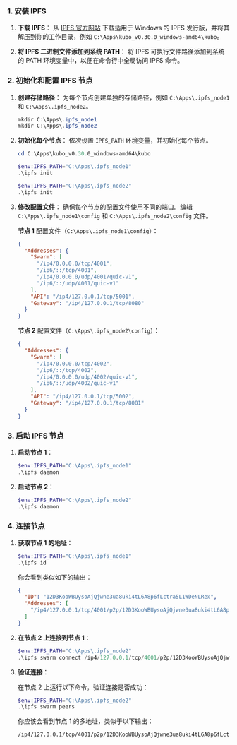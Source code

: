 ### 1. 安装 IPFS

1. **下载 IPFS**：
   从 [IPFS 官方网站](https://ipfs.io/) 下载适用于 Windows 的 IPFS 发行版，并将其解压到你的工作目录，例如 `C:\Apps\kubo_v0.30.0_windows-amd64\kubo`。

2. **将 IPFS 二进制文件添加到系统 PATH**：
   将 IPFS 可执行文件路径添加到系统的 PATH 环境变量中，以便在命令行中全局访问 IPFS 命令。

### 2. 初始化和配置 IPFS 节点

1. **创建存储路径**：
   为每个节点创建单独的存储路径，例如 `C:\Apps\.ipfs_node1` 和 `C:\Apps\.ipfs_node2`。

   ```powershell
   mkdir C:\Apps\.ipfs_node1
   mkdir C:\Apps\.ipfs_node2
   ```

2. **初始化每个节点**：
   依次设置 `IPFS_PATH` 环境变量，并初始化每个节点。

   ```powershell
   cd C:\Apps\kubo_v0.30.0_windows-amd64\kubo

   $env:IPFS_PATH="C:\Apps\.ipfs_node1"
   .\ipfs init

   $env:IPFS_PATH="C:\Apps\.ipfs_node2"
   .\ipfs init
   ```

3. **修改配置文件**：
   确保每个节点的配置文件使用不同的端口。编辑 `C:\Apps\.ipfs_node1\config` 和 `C:\Apps\.ipfs_node2\config` 文件。

   **节点 1** 配置文件（`C:\Apps\.ipfs_node1\config`）：

   ```json
   {
     "Addresses": {
       "Swarm": [
         "/ip4/0.0.0.0/tcp/4001",
         "/ip6/::/tcp/4001",
         "/ip4/0.0.0.0/udp/4001/quic-v1",
         "/ip6/::/udp/4001/quic-v1"
       ],
       "API": "/ip4/127.0.0.1/tcp/5001",
       "Gateway": "/ip4/127.0.0.1/tcp/8080"
     }
   }
   ```

   **节点 2** 配置文件（`C:\Apps\.ipfs_node2\config`）：

   ```json
   {
     "Addresses": {
       "Swarm": [
         "/ip4/0.0.0.0/tcp/4002",
         "/ip6/::/tcp/4002",
         "/ip4/0.0.0.0/udp/4002/quic-v1",
         "/ip6/::/udp/4002/quic-v1"
       ],
       "API": "/ip4/127.0.0.1/tcp/5002",
       "Gateway": "/ip4/127.0.0.1/tcp/8081"
     }
   }
   ```

### 3. 启动 IPFS 节点

1. **启动节点 1**：

   ```powershell
   $env:IPFS_PATH="C:\Apps\.ipfs_node1"
   .\ipfs daemon
   ```

2. **启动节点 2**：

   ```powershell
   $env:IPFS_PATH="C:\Apps\.ipfs_node2"
   .\ipfs daemon
   ```

### 4. 连接节点

1. **获取节点 1 的地址**：

   ```powershell
   $env:IPFS_PATH="C:\Apps\.ipfs_node1"
   .\ipfs id
   ```

   你会看到类似如下的输出：

   ```json
   {
     "ID": "12D3KooWBUysoAjQjwne3ua8uki4tL6A8p6fLctra5L1WDeNLRex",
     "Addresses": [
       "/ip4/127.0.0.1/tcp/4001/p2p/12D3KooWBUysoAjQjwne3ua8uki4tL6A8p6fLctra5L1WDeNLRex"
     ]
   }
   ```

2. **在节点 2 上连接到节点 1**：

   ```powershell
   $env:IPFS_PATH="C:\Apps\.ipfs_node2"
   .\ipfs swarm connect /ip4/127.0.0.1/tcp/4001/p2p/12D3KooWBUysoAjQjwne3ua8uki4tL6A8p6fLctra5L1WDeNLRex
   ```

3. **验证连接**：

   在节点 2 上运行以下命令，验证连接是否成功：

   ```powershell
   $env:IPFS_PATH="C:\Apps\.ipfs_node2"
   .\ipfs swarm peers
   ```

   你应该会看到节点 1 的多地址，类似于以下输出：

   ```plaintext
   /ip4/127.0.0.1/tcp/4001/p2p/12D3KooWBUysoAjQjwne3ua8uki4tL6A8p6fLctra5L1WDeNLRex
   ```
